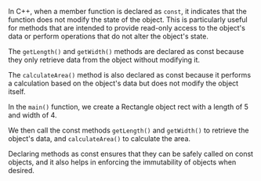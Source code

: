 In C++, when a member function is declared as `const`, it indicates that the function does not modify the state of the object. This is particularly useful for methods that are intended to provide read-only access to the object's data or perform operations that do not alter the object's state.

The `getLength()` and `getWidth()` methods are declared as const because they only retrieve data from the object without modifying it.

The `calculateArea()` method is also declared as const because it performs a calculation based on the object's data but does not modify the object itself.

In the `main()` function, we create a Rectangle object rect with a length of 5 and width of 4.

We then call the const methods `getLength()` and `getWidth()` to retrieve the object's data, and `calculateArea()` to calculate the area.


Declaring methods as const ensures that they can be safely called on const objects, and it also helps in enforcing the immutability of objects when desired.